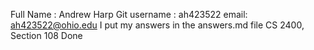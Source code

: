 Full Name : Andrew Harp
Git username : ah423522
email: ah423522@ohio.edu
I put my answers in the answers.md file
CS 2400, Section 108
Done
